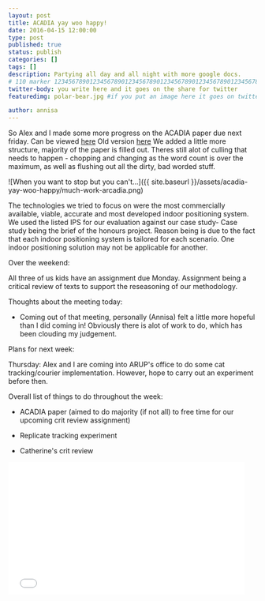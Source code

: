 ```yaml
---
layout: post
title: ACADIA yay woo happy!
date: 2016-04-15 12:00:00
type: post
published: true
status: publish
categories: []
tags: []
description: Partying all day and all night with more google docs.
# 110 marker 1234567890123456789012345678901234567890123456789012345678901234567890123456789012345678901234567890123456789
twitter-body: you write here and it goes on the share for twitter
featuredimg: polar-bear.jpg #if you put an image here it goes on twitter too

author: annisa
---
```


So Alex and I made some more progress on the ACADIA paper due next friday.
Can be viewed [here](https://docs.google.com/document/d/1TOP8hbP5tGvcG8SKAddURZvKOHg_yaM5LSJxACgmWaE/mobilebasic#) 
Old version [here](https://docs.google.com/document/d/1HpB89197DrZDj180aLALbHt-49Uh8ahRJVgnBkJAvHM)
We added a little more structure, majority of the paper is filled out.
Theres still alot of culling that needs to happen - chopping and changing as the word count is over the maximum, as well as flushing out all the dirty, bad worded stuff.

![When you want to stop but you can't...]({{ site.baseurl }}/assets/acadia-yay-woo-happy/much-work-arcadia.png)


The technologies we tried to focus on were the most commercially available, viable, accurate and most developed indoor positioning system. We used the listed IPS for our evaluation against our case study- Case study being the brief of the honours project.
Reason being is due to the fact that each indoor positioning system is tailored for each scenario. One indoor positioning solution may not be applicable for another. 

Over the weekend:

All three of us kids have an assignment due Monday. Assignment being a critical review of texts to support the reseasoning of our methodology. 

Thoughts about the meeting today:

- Coming out of that meeting, personally (Annisa) felt a little more hopeful than I did coming in! Obviously there is alot of work to do, which has been clouding my judgement.

Plans for next week:

Thursday: Alex and I are coming into ARUP's office to do some cat tracking/courier implementation. However, hope to carry out an experiment before then. 

Overall list of things to do throughout the week:

- ACADIA paper (aimed to do majority (if not all) to free time for our upcoming crit review assignment)

- Replicate tracking experiment

- Catherine's crit review

<iframe src="//giphy.com/embed/vPDfV26hKegow" width="480" height="269" frameBorder="0" class="giphy-embed" allowFullScreen></iframe><p><a href="http://giphy.com/gifs/tired-sleep-exhausted-vPDfV26hKegow"></a></p>
